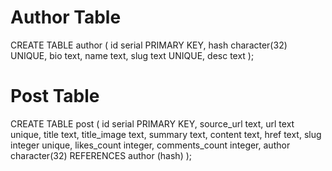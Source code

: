 # Author Table
CREATE TABLE author (
    id serial PRIMARY KEY, 
    hash character(32) UNIQUE, 
    bio text, 
    name text, 
    slug text UNIQUE, 
    desc text
);
  
# Post Table
CREATE TABLE post (
    id serial PRIMARY KEY,
    source_url text,
    url text unique,
    title text,
    title_image text,
    summary text,
    content text,
    href text,
    slug integer unique,
    likes_count integer,
    comments_count integer,
    author character(32) REFERENCES author (hash)
);